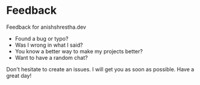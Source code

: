 # Feedback
Feedback for anishshrestha.dev
- Found a bug or typo? 
- Was I wrong in what I said?
- You know a better way to make my projects better?
- Want to have a random chat?

Don't hesitate to create an issues. I will get you as soon as possible.
Have a great day!
